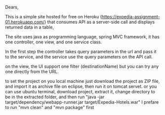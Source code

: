 Dears,

This is a simple site hosted for free on Heroku (https://expedia-assignment-01.herokuapp.com/) that consumes API as a server-side call and displays returned data in a table,

The site uses java as programming language, spring MVC framework, it has one controller, one view, and one service class.

In the first step the controller takes query parameters in the url and pass it to the service, and the service use the query parameters on the API call.

on the view, the UI support one filter (destinationName) but you can try any one directly from the URL.

to set the project on you local machine just download the project as ZIP file, and import it as archive file on eclipse, then run it on tomcat servet.
or you can use ubuntu terminal, 
download project, extract it, change directory to be in the extracted folder,
and then run "java -jar target/dependency/webapp-runner.jar target/Expedia-Hotels.war"
I prefare to run "mvn clean" and "mvn package" first
